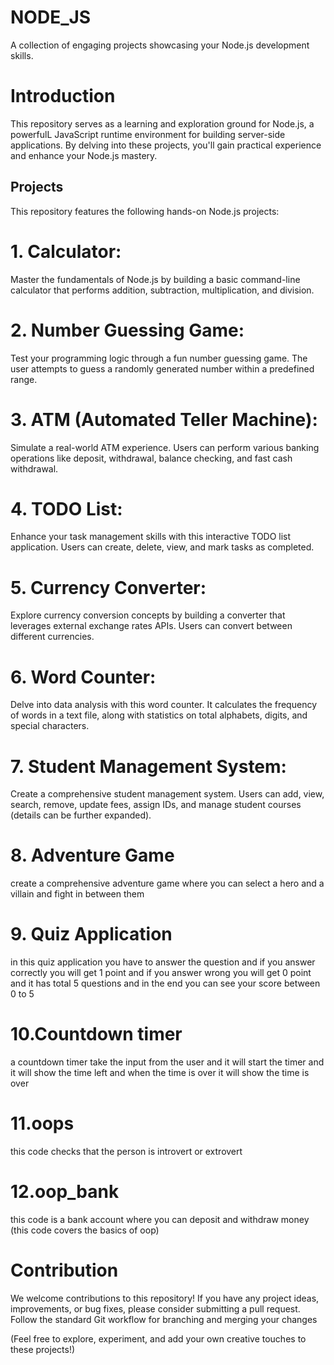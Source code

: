 # NODE_JS
A collection of engaging projects showcasing your Node.js development skills.

# Introduction
This repository serves as a learning and exploration ground for Node.js, a powerfulL JavaScript runtime environment for building server-side applications. By delving into these projects, you'll gain practical experience and enhance your Node.js mastery.

## Projects
This repository features the following hands-on Node.js projects:

# 1. Calculator:
Master the fundamentals of Node.js by building a basic command-line calculator that performs addition, subtraction, multiplication, and division.

# 2. Number Guessing Game:
Test your programming logic through a fun number guessing game. The user attempts to guess a randomly generated number within a predefined range.

# 3. ATM (Automated Teller Machine):
Simulate a real-world ATM experience. Users can perform various banking operations like deposit, withdrawal, balance checking, and fast cash withdrawal.

# 4. TODO List:
Enhance your task management skills with this interactive TODO list application. Users can create, delete, view, and mark tasks as completed.

# 5. Currency Converter:
Explore currency conversion concepts by building a converter that leverages external exchange rates APIs. Users can convert between different currencies.

# 6. Word Counter:
Delve into data analysis with this word counter. It calculates the frequency of words in a text file, along with statistics on total alphabets, digits, and special characters.

# 7. Student Management System:
Create a comprehensive student management system. Users can add, view, search, remove, update fees, assign IDs, and manage student courses (details can be further expanded).

# 8. Adventure Game
create a comprehensive adventure game where you can select a hero and a villain and fight in between them

# 9. Quiz Application
in this quiz application you have to answer the question and if you answer correctly you will get 1 point and if you answer wrong you will get 0 point and it has total 5 questions and in the end you can see your score between 0 to 5

# 10.Countdown timer
a countdown timer take the input from the user and it will start the timer and it will show the time left and when the time is over it will show the time is over

# 11.oops
this code checks that the person is introvert or extrovert

# 12.oop_bank
this code is a bank account where you can deposit and withdraw money (this code covers the basics of oop)

# Contribution
We welcome contributions to this repository! If you have any project ideas, improvements, or bug fixes, please consider submitting a pull request. Follow the standard Git workflow for branching and merging your changes


(Feel free to explore, experiment, and add your own creative touches to these projects!)
 